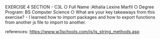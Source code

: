 EXERCISE 4 
SECTION - C3L
○ Full Name :Athalia Lexine Marfil
○ Degree Program: BS Computer Science 
○ What are your key takeaways from this exercise?
    - I learned how to import packages and how to export functions from another js file to import to another.

references: 
https://www.w3schools.com/js/js_string_methods.asp